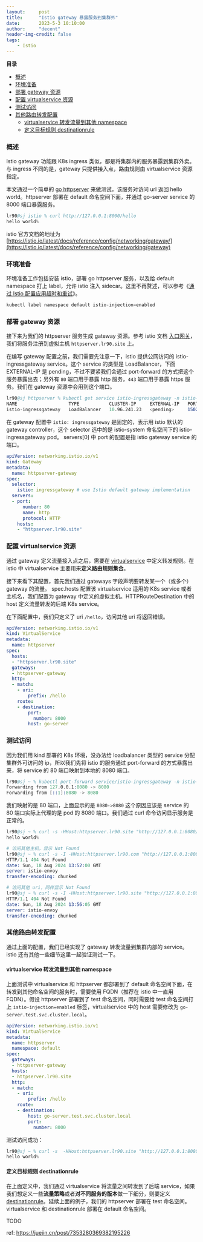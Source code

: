 ```yaml
---
layout:     post
title:      "Istio gateway 暴露服务到集群外"
date:       2023-5-3 10:10:00
author:     "decent"
header-img-credit: false
tags:
    - Istio
---
```


**目录**
- [概述](#概述)
- [环境准备](#环境准备)
- [部署 gateway 资源](#部署-gateway-资源)
- [配置 virtualservice 资源](#配置-virtualservice-资源)
- [测试访问](#测试访问)
- [其他路由转发配置](#其他路由转发配置)
  - [virtualservice 转发流量到其他 namespace](#virtualservice-转发流量到其他-namespace)
  - [定义目标规则 destinationrule](#定义目标规则-destinationrule)


### 概述
Istio gateway 功能跟 K8s ingress 类似，都是将集群内的服务暴露到集群外卖。与 ingress 不同的是，gateway 只提供接入点，路由规则由 virtualservice 资源指定。

本文通过一个简单的 [go httpserver](https://github.com/loveRhythm1990/simple-go-server) 来做测试，该服务对访问 url 返回 hello world。httpserver 部署在 default 命名空间下面，并通过 go-server service 的 8000 端口暴露服务。
```s
lr90@sj istio % curl http://127.0.0.1:8000/hello
hello world%
```

istio 官方文档的地址为 [https://istio.io/latest/docs/reference/config/networking/gateway/](https://istio.io/latest/docs/reference/config/networking/gateway)

### 环境准备
环境准备工作包括安装 istio，部署 go httpserver 服务，以及给 default namespace 打上 label，允许 istio 注入 sidecar。这里不再赘述，可以参考《[通过 Istio 配置应用超时和重试](https://loverhythm1990.github.io/2023/05/01/istio-timeout-retry/)》。
```s
kubectl label namespace default istio-injection=enabled
```

### 部署 gateway 资源
接下来为我们的 httpserver 服务生成 gateway 资源。参考 istio 文档 [入口网关](https://istio.io/latest/zh/docs/tasks/traffic-management/ingress/ingress-control/)，我们将服务注册到虚拟主机 `httpserver.lr90.site` 上。

在编写 gateway 配置之前，我们需要先注意一下，istio 提供公网访问的 istio-ingressgateway service。这个 service 的类型是 LoadBalancer，下面 EXTERNAL-IP 是 pending，不过不要紧我们会通过 port-forward 的方式把这个服务暴露出去；另外有 `80` 端口用于暴露 http 服务，`443` 端口用于暴露 https 服务。我们在 gateway 资源中会用到这个端口。
```s
lr90@sj httpserver % kubectl get service istio-ingressgateway -n istio-system
NAME                   TYPE           CLUSTER-IP     EXTERNAL-IP   PORT(S)                                                                      AGE
istio-ingressgateway   LoadBalancer   10.96.241.23   <pending>     15021:30662/TCP,80:32314/TCP,443:32155/TCP,31400:30283/TCP,15443:32478/TCP   60m
```

在 gateway 配置中 `istio: ingressgateway` 是固定的，表示用 istio 默认的 gateway controller，这个 selector 选中的是 istio-system 命名空间下的 istio-ingressgateway pod。
servers[0] 中 port 的配置是指 istio gateway service 的端口。

```yaml
apiVersion: networking.istio.io/v1
kind: Gateway
metadata:
  name: httpserver-gateway
spec:
  selector:
    istio: ingressgateway # use Istio default gateway implementation
  servers:
  - port:
      number: 80
      name: http
      protocol: HTTP
    hosts:
    - "httpserver.lr90.site"
```

### 配置 virtualservice 资源
通过 gateway 定义流量接入点之后，需要在 [virtualservice](https://istio.io/latest/docs/reference/config/networking/virtual-service/) 中定义转发规则。在 istio 中 virtualservice 主要用来**定义路由规则集合**。

接下来看下其配置，首先我们通过 gateways 字段声明要转发某一个（或多个） gateway 的流量。
spec.hosts 配置该 virtualservice 适用的 K8s service 或者主机名，我们配置为 gateway 中定义的虚拟主机。HTTPRouteDestination 中的 host 定义流量转发的后端 K8s service。

在下面配置中，我们只定义了 uri `/hello`，访问其他 uri 将返回错误。

```yaml
apiVersion: networking.istio.io/v1
kind: VirtualService
metadata:
  name: httpserver
spec:
  hosts:
  - "httpserver.lr90.site"
  gateways:
  - httpserver-gateway
  http:
  - match:
    - uri:
        prefix: /hello
    route:
    - destination:
        port:
          number: 8000
        host: go-server
```

### 测试访问
因为我们用 kind 部署的 K8s 环境，没办法给 loadbalancer 类型的 service 分配集群外可访问的 ip，所以我们先将 istio 的服务通过 port-forward 的方式暴露出来，将 service 的 80 端口映射到本地的 8080 端口。
```s
lr90@sj ~ % kubectl port-forward service/istio-ingressgateway -n istio-system 8080:80
Forwarding from 127.0.0.1:8080 -> 8080
Forwarding from [::1]:8080 -> 8080
```
我们映射的是 80 端口，上面显示的是 `8080->8080` 这个原因应该是 service 的 80 端口实际上代理的是 pod 的 8080 端口。我们通过 curl 命令访问显示服务是正常的。

```s
lr90@sj ~ % curl -s -HHost:httpserver.lr90.site "http://127.0.0.1:8080/hello"
hello world%

# 访问其他主机，显示 Not Found
lr90@sj ~ % curl -s -I -HHost:httpserver.lr90.com "http://127.0.0.1:8080/hello"
HTTP/1.1 404 Not Found
date: Sun, 18 Aug 2024 13:52:00 GMT
server: istio-envoy
transfer-encoding: chunked

# 访问其他 uri，同样显示 Not Found
lr90@sj ~ % curl -s -I -HHost:httpserver.lr90.site "http://127.0.0.1:8080/abc"
HTTP/1.1 404 Not Found
date: Sun, 18 Aug 2024 13:56:05 GMT
server: istio-envoy
transfer-encoding: chunked
```

### 其他路由转发配置
通过上面的配置，我们已经实现了 gateway 转发流量到集群内部的 service。istio 还有其他一些细节这里一起验证测试一下。

#### virtualservice 转发流量到其他 namespace
上面测试中 virtualservice 和 httpserver 都部署到了 default 命名空间下面，在转发到其他命名空间的服务时，需要使用 FQDN（推荐在 istio 中一直用 FQDN）。假设 httpserver 部署到了 test 命名空间，同时需要给 test 命名空间打上 `istio-injection=enabled` 标签，virtualservice 中的 host 需要修改为 `go-server.test.svc.cluster.local`。
```yaml
apiVersion: networking.istio.io/v1
kind: VirtualService
metadata:
  name: httpserver
  namespace: default
spec:
  gateways:
  - httpserver-gateway
  hosts:
  - httpserver.lr90.site
  http:
  - match:
    - uri:
        prefix: /hello
    route:
    - destination:
        host: go-server.test.svc.cluster.local
        port:
          number: 8000
```
测试访问成功：
```s
lr90@sj ~ % curl -s  -HHost:httpserver.lr90.site "http://127.0.0.1:8080/hello"
hello world%
```
#### 定义目标规则 destinationrule
在上面定义中，我们通过 virtualservice 将流量之间转发到了后端 service，如果我们想定义一些**流量策略**或者**对不同服务的版本**做一下细分，则要定义 [destinationrule](https://istio.io/latest/docs/reference/config/networking/destination-rule/)。延续上面的例子，我们的 httpserver 部署在 test 命名空间。virtualservice 和 destinationrule 部署在 default 命名空间。

TODO

ref: https://juejin.cn/post/7353280369382195226